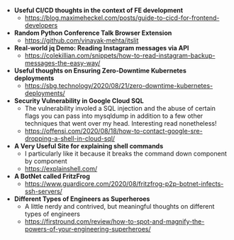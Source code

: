- **Useful CI/CD thoughts in the context of FE development**
  - https://blog.maximeheckel.com/posts/guide-to-cicd-for-frontend-developers
- **Random Python Conference Talk Browser Extension**
  - https://github.com/vinayak-mehta/itslit
- **Real-world jq Demo: Reading Instagram messages via API**
  - https://colekillian.com/snippets/how-to-read-instagram-backup-messages-the-easy-way/
- **Useful thoughts on Ensuring Zero-Downtime Kubernetes deployments**
  - https://sbg.technology/2020/08/21/zero-downtime-kubernetes-deployments/
- **Security Vulnerability in Google Cloud SQL**
  - The vulnerability involed a SQL injection and the abuse of certain flags you can pass into mysqldump in addition to a few other techniques that went over my head. Interesting read nonetheless!
  - https://offensi.com/2020/08/18/how-to-contact-google-sre-dropping-a-shell-in-cloud-sql/
- **A Very Useful Site for explaining shell commands**
  - I particularly like it because it breaks the command down component by component
  - https://explainshell.com/
- **A BotNet called FritzFrog**
  - https://www.guardicore.com/2020/08/fritzfrog-p2p-botnet-infects-ssh-servers/
- **Different Types of Engineers as Superheroes**
  - A little nerdy and contrived, but meaningful thoughts on different types of engineers
  - https://firstround.com/review/how-to-spot-and-magnify-the-powers-of-your-engineering-superheroes/

<!-- last articles read recently posted -->